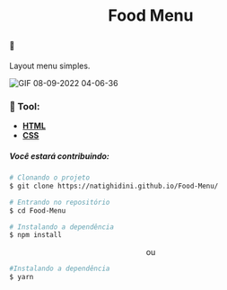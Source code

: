<h1 align="center">
<p> Food Menu</p>
</h1>

#### :bookmark: 
Layout menu simples.
   
![GIF 08-09-2022 04-06-36](https://user-images.githubusercontent.com/107075512/189145594-a36be03f-d42b-4fe1-8ccc-5e832e5d4b99.gif)


  ### :hammer: Tool:

  - [**HTML**](https://developer.mozilla.org/pt-BR/docs/Web/HTML)
  - [**CSS**](https://developer.mozilla.org/pt-BR/docs/Web/CSS)

 ##### *Você estará contribuindo:*

 ```bash
 # Clonando o projeto 
 $ git clone https://natighidini.github.io/Food-Menu/
 ```

 ```bash
 # Entrando no repositório
 $ cd Food-Menu
 ```

 ```bash
 # Instalando a dependência
 $ npm install
 ```
<p align="center">ou</p>

 ```bash
 #Instalando a dependência
 $ yarn
 ```
